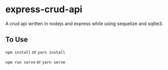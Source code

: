 # express-crud-api
A crud api written in nodejs and express while using sequelize and sqlite3.

## To Use
`npm install` or `yarn install`

`npm run serve` or `yarn serve`
